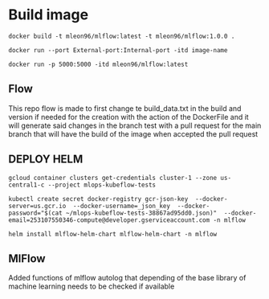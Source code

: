 # Build image

`docker build -t mleon96/mlflow:latest -t mleon96/mlflow:1.0.0 .`

`docker run --port External-port:Internal-port -itd image-name`

`docker run -p 5000:5000 -itd mleon96/mlflow:latest`

## Flow

This repo flow is made to first change te build_data.txt in the build and version if needed for the creation with the action of the DockerFile and it will generate said changes in the branch test with a pull request for the main branch that will have the build of the image when accepted the pull request

## DEPLOY HELM

`gcloud container clusters get-credentials cluster-1 --zone us-central1-c --project mlops-kubeflow-tests`

`kubectl create secret docker-registry gcr-json-key  --docker-server=us.gcr.io  --docker-username=_json_key  --docker-password="$(cat ~/mlops-kubeflow-tests-38867ad95dd0.json)"  --docker-email=253107550346-compute@developer.gserviceaccount.com -n mlflow`

`helm install mlflow-helm-chart mlflow-helm-chart -n mlflow`

## MlFlow

Added functions of mlflow autolog that depending of the base library of machine learning needs to be checked if available